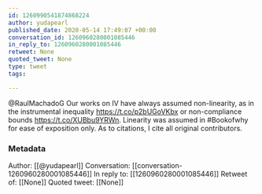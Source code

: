 ```yaml
---
id: 1260990541874868224
author: yudapearl
published_date: 2020-05-14 17:49:07 +00:00
conversation_id: 1260960280001085446
in_reply_to: 1260960280001085446
retweet: None
quoted_tweet: None
type: tweet
tags:

---
```


@RaulMachadoG Our works on IV have always assumed non-linearity, as in the instrumental inequality https://t.co/p2bUGoVKbx or non-compliance bounds https://t.co/XUBbu9YRWn. Linearity was assumed in #Bookofwhy for ease of exposition only. As to citations, I cite all original contributors.

### Metadata

Author: [[@yudapearl]]
Conversation: [[conversation-1260960280001085446]]
In reply to: [[1260960280001085446]]
Retweet of: [[None]]
Quoted tweet: [[None]]
